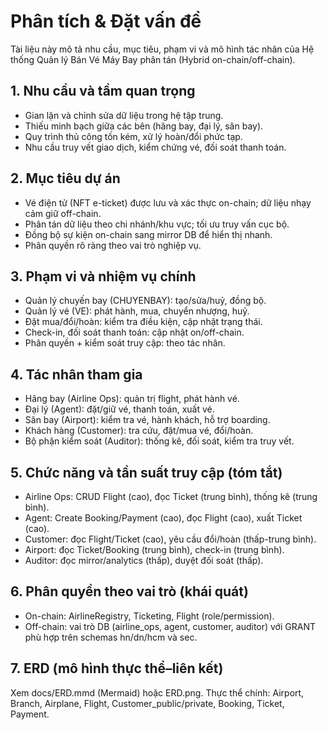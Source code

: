 # Phân tích & Đặt vấn đề

Tài liệu này mô tả nhu cầu, mục tiêu, phạm vi và mô hình tác nhân của Hệ thống Quản lý Bán Vé Máy Bay phân tán (Hybrid on-chain/off-chain).

## 1. Nhu cầu và tầm quan trọng
- Gian lận và chỉnh sửa dữ liệu trong hệ tập trung.
- Thiếu minh bạch giữa các bên (hãng bay, đại lý, sân bay).
- Quy trình thủ công tốn kém, xử lý hoàn/đổi phức tạp.
- Nhu cầu truy vết giao dịch, kiểm chứng vé, đối soát thanh toán.

## 2. Mục tiêu dự án
- Vé điện tử (NFT e-ticket) được lưu và xác thực on-chain; dữ liệu nhạy cảm giữ off-chain.
- Phân tán dữ liệu theo chi nhánh/khu vực; tối ưu truy vấn cục bộ.
- Đồng bộ sự kiện on-chain sang mirror DB để hiển thị nhanh.
- Phân quyền rõ ràng theo vai trò nghiệp vụ.

## 3. Phạm vi và nhiệm vụ chính
- Quản lý chuyến bay (CHUYENBAY): tạo/sửa/huỷ, đồng bộ.
- Quản lý vé (VE): phát hành, mua, chuyển nhượng, huỷ.
- Đặt mua/đổi/hoàn: kiểm tra điều kiện, cập nhật trạng thái.
- Check-in, đối soát thanh toán: cập nhật on/off-chain.
- Phân quyền + kiểm soát truy cập: theo tác nhân.

## 4. Tác nhân tham gia
- Hãng bay (Airline Ops): quản trị flight, phát hành vé.
- Đại lý (Agent): đặt/giữ vé, thanh toán, xuất vé.
- Sân bay (Airport): kiểm tra vé, hành khách, hỗ trợ boarding.
- Khách hàng (Customer): tra cứu, đặt/mua vé, đổi/hoàn.
- Bộ phận kiểm soát (Auditor): thống kê, đối soát, kiểm tra truy vết.

## 5. Chức năng và tần suất truy cập (tóm tắt)
- Airline Ops: CRUD Flight (cao), đọc Ticket (trung bình), thống kê (trung bình).
- Agent: Create Booking/Payment (cao), đọc Flight (cao), xuất Ticket (cao).
- Customer: đọc Flight/Ticket (cao), yêu cầu đổi/hoàn (thấp-trung bình).
- Airport: đọc Ticket/Booking (trung bình), check-in (trung bình).
- Auditor: đọc mirror/analytics (thấp), duyệt đối soát (thấp).

## 6. Phân quyền theo vai trò (khái quát)
- On-chain: AirlineRegistry, Ticketing, Flight (role/permission).
- Off-chain: vai trò DB (airline_ops, agent, customer, auditor) với GRANT phù hợp trên schemas hn/dn/hcm và sec.

## 7. ERD (mô hình thực thể–liên kết)
Xem docs/ERD.mmd (Mermaid) hoặc ERD.png.
Thực thể chính: Airport, Branch, Airplane, Flight, Customer_public/private, Booking, Ticket, Payment.